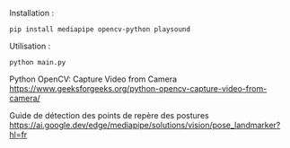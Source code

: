 
Installation :
```
pip install mediapipe opencv-python playsound
```

Utilisation : 
```
python main.py
```

Python OpenCV: Capture Video from Camera
https://www.geeksforgeeks.org/python-opencv-capture-video-from-camera/


Guide de détection des points de repère des postures
https://ai.google.dev/edge/mediapipe/solutions/vision/pose_landmarker?hl=fr